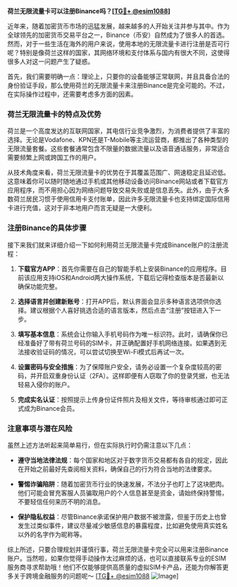 **荷兰无限流量卡可以注册Binance吗？[[TG💪+ @esim1088](https://t.me/s/esim1088)]**

近年来，随着加密货币市场的迅猛发展，越来越多的人开始关注并参与其中。作为全球领先的加密货币交易平台之一，Binance（币安）自然成为了很多人的首选。然而，对于一些生活在海外的用户来说，使用本地的无限流量卡进行注册是否可行呢？特别是像荷兰这样的国家，其网络环境和支付体系与国内有很大不同，这使得很多人对这一问题产生了疑惑。

首先，我们需要明确一点：理论上，只要你的设备能够正常联网，并且具备合法的身份验证手段，那么使用荷兰的无限流量卡来注册Binance是完全可能的。不过，在实际操作过程中，还需要考虑多方面的因素。

### 荷兰无限流量卡的特点及优势

荷兰是一个高度发达的互联网国家，其电信行业竞争激烈，为消费者提供了丰富的选择。无论是Vodafone、KPN还是T-Mobile等主流运营商，都推出了各种类型的无限流量套餐。这些套餐通常包含不限量的数据流量以及语音通话服务，非常适合需要频繁上网或跨国工作的用户。

从技术角度来看，荷兰无限流量卡的优势在于其覆盖范围广、网速稳定且延迟低。这意味着你可以随时随地通过手机或其他移动设备访问Binance网站或者下载官方应用程序，而不用担心因为网络问题导致交易失败或是信息丢失。此外，由于大多数荷兰居民习惯于使用信用卡支付账单，因此许多无限流量卡也支持绑定国际信用卡进行充值，这对于非本地用户而言无疑是一大便利。

### 注册Binance的具体步骤

接下来我们就来详细介绍一下如何利用荷兰无限流量卡完成Binance账户的注册流程：

1. **下载官方APP**：首先你需要在自己的智能手机上安装Binance的应用程序。目前该应用支持iOS和Android两大操作系统，下载后记得检查版本是否最新以确保功能完整。
   
2. **选择语言并创建新账号**：打开APP后，默认界面会显示多种语言选项供你选择。建议根据个人喜好挑选合适的语言版本，然后点击“注册”按钮进入下一步。

3. **填写基本信息**：系统会让你输入手机号码作为唯一标识符。此时，请确保你已经准备好了带有荷兰号码的SIM卡，并正确配置好手机网络连接。如果遇到无法接收验证码的情况，可以尝试切换至Wi-Fi模式后再试一次。

4. **设置密码与安全措施**：为了保障账户安全，请务必设置一个复杂度较高的密码，并开启双重身份认证（2FA）。这样即便有人窃取了你的登录凭据，也无法轻易入侵你的账户。

5. **完成实名认证**：按照提示上传身份证件照片及相关文件，等待审核通过即可正式成为Binance会员。

### 注意事项与潜在风险

虽然上述方法听起来简单易行，但在实际执行时仍需注意以下几点：

- **遵守当地法律法规**：每个国家和地区对于数字货币交易都有各自的规定，因此在开始之前最好先查阅相关资料，确保自己的行为符合当地的法律要求。
  
- **警惕诈骗陷阱**：随着加密货币行业的快速发展，不法分子也盯上了这块肥肉。他们可能会冒充客服人员骗取用户的个人信息甚至是资金，请始终保持警惕，不要轻信任何来历不明的消息。

- **保护隐私权益**：尽管Binance承诺保护用户数据不被泄露，但鉴于历史上也曾发生过类似事件，建议尽量减少敏感信息的暴露程度，比如避免使用真实姓名以外的名字作为昵称等。

综上所述，只要合理规划并谨慎行事，荷兰无限流量卡完全可以用来注册Binance账户。当然啦，如果你觉得手动操作太过麻烦的话，也可以直接联系专业的ESIM服务商寻求帮助哦！他们不仅能够提供高质量的虚拟SIM卡产品，还能为你解答更多关于跨境金融服务的问题呢～ [[TG💪+ @esim1088](https://t.me/s/esim1088) ![Image](https://i.postimg.cc/4NQfJmqS/Snipaste-2025-05-13-00-14-12.png)]